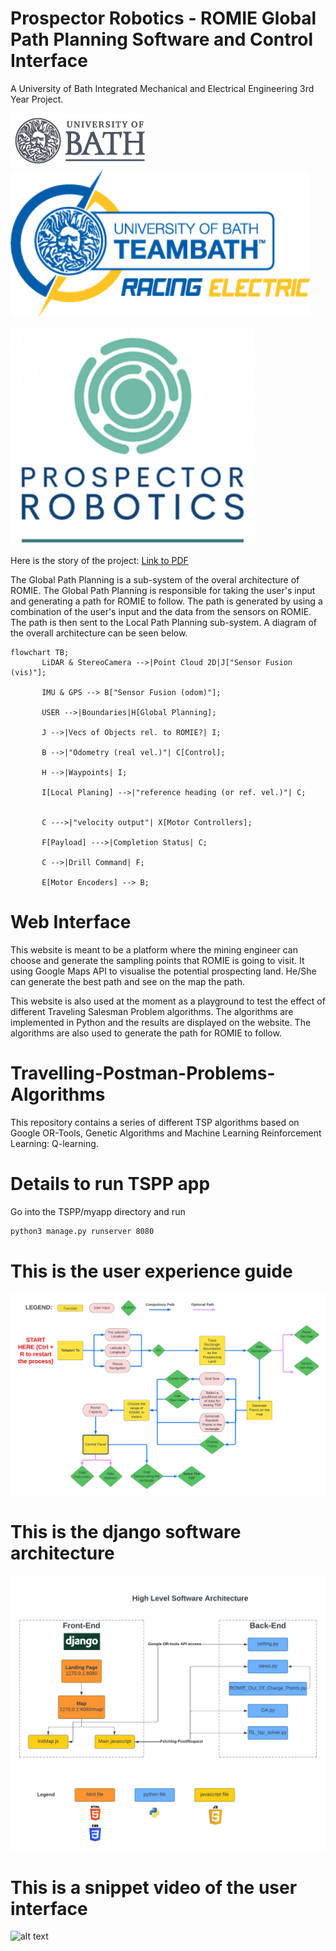 # Prospector Robotics - ROMIE Global Path Planning Software and Control Interface
A University of Bath Integrated Mechanical and Electrical Engineering 3rd Year Project.

![alt text](/TSPP/UoBlogo.png "User Interface")
![alt text](/TSPP/TBRelogo.png "User Interface")


![alt text](/TSPP/PRlogo.png "User Interface")


Here is the story of the project: [Link to PDF](./PRltdCommercialViability.pdf)

The Global Path Planning is a sub-system of the overal architecture of ROMIE. The Global Path Planning is responsible for taking the user's input and generating a path for ROMIE to follow. The path is generated by using a combination of the user's input and the data from the sensors on ROMIE. The path is then sent to the Local Path Planning sub-system. A diagram of the overall architecture can be seen below.

```mermaid
flowchart TB;
       LiDAR & StereoCamera -->|Point Cloud 2D|J["Sensor Fusion (vis)"];

       IMU & GPS --> B["Sensor Fusion (odom)"];

       USER -->|Boundaries|H[Global Planning];

       J -->|Vecs of Objects rel. to ROMIE?| I;

       B -->|"Odometry (real vel.)"| C[Control];

       H -->|Waypoints| I;

       I[Local Planing] -->|"reference heading (or ref. vel.)"| C;       

       
       C --->|"velocity output"| X[Motor Controllers];
       
       F[Payload] --->|Completion Status| C;

       C -->|Drill Command| F;

       E[Motor Encoders] --> B;

```
# Web Interface
This website is meant to be a platform where the mining engineer can choose and generate the sampling points that ROMIE is going to visit. It using Google Maps API to visualise the potential prospecting land. He/She can generate the best path and see on the map the path.

This website is also used at the moment as a playground to test the effect of different Traveling Salesman Problem algorithms. The algorithms are implemented in Python and the results are displayed on the website. The algorithms are also used to generate the path for ROMIE to follow.

# Travelling-Postman-Problems-Algorithms

This repository contains a series of different TSP algorithms based on Google OR-Tools, Genetic Algorithms and Machine Learning Reinforcement Learning: Q-learning. 

# Details to run TSPP app
Go into the TSPP/myapp directory and run
```bash
python3 manage.py runserver 8080
```

# This is the user experience guide
![alt text](/TSPP/UserGuide.png "User Interface")

# This is the django software architecture
![alt text](/TSPP/softwareArc.png "User Interface")


# This is a snippet video of the user interface
![alt text](/TSPP/website.gif "User Interface")



